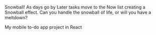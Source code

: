 Snowball!
As days go by Later tasks move to the Now list creating a Snowball effect. Can you handle the snowball of life, or will you have a meltdown?

My mobile to-do app project in React